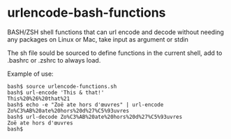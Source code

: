 # urlencode-bash-functions
BASH/ZSH shell functions that can url encode and decode without needing any packages on Linux or Mac, take input as argument or stdin

The sh file sould be sourced to define functions in the current shell, add to .bashrc or .zshrc to always load.

Example of use:

    bash$ source urlencode-functions.sh
    bash$ url-encode 'This & that!'
    This%20%26%20that%21
    bash$ echo -e "Zoë ate hors d'œuvres" | url-encode
    Zo%C3%AB%20ate%20hors%20d%27%C5%93uvres
    bash$ url-decode Zo%C3%AB%20ate%20hors%20d%27%C5%93uvres
    Zoë ate hors d'œuvres
    bash$ 
